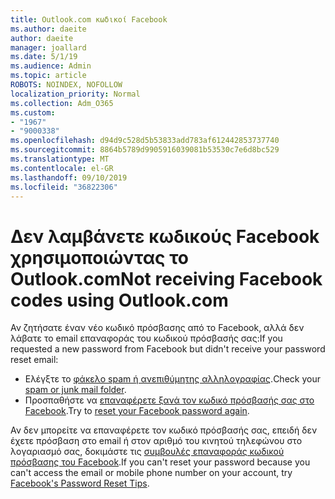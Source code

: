 ```yaml
---
title: Outlook.com κωδικοί Facebook
ms.author: daeite
author: daeite
manager: joallard
ms.date: 5/1/19
ms.audience: Admin
ms.topic: article
ROBOTS: NOINDEX, NOFOLLOW
localization_priority: Normal
ms.collection: Adm_O365
ms.custom:
- "1967"
- "9000338"
ms.openlocfilehash: d94d9c528d5b53833add783af612442853737740
ms.sourcegitcommit: 8864b5789d9905916039081b53530c7e6d8bc529
ms.translationtype: MT
ms.contentlocale: el-GR
ms.lasthandoff: 09/10/2019
ms.locfileid: "36822306"
---
```

# <a name="not-receiving-facebook-codes-using-outlookcom"></a><span data-ttu-id="bdecf-102">Δεν λαμβάνετε κωδικούς Facebook χρησιμοποιώντας το Outlook.com</span><span class="sxs-lookup"><span data-stu-id="bdecf-102">Not receiving Facebook codes using Outlook.com</span></span>

<span data-ttu-id="bdecf-103">Αν ζητήσατε έναν νέο κωδικό πρόσβασης από το Facebook, αλλά δεν λάβατε το email επαναφοράς του κωδικού πρόσβασής σας:</span><span class="sxs-lookup"><span data-stu-id="bdecf-103">If you requested a new password from Facebook but didn't receive your password reset email:</span></span>

- <span data-ttu-id="bdecf-104">Ελέγξτε το [φάκελο spam ή ανεπιθύμητης αλληλογραφίας](https://outlook.live.com/mail/junkemail).</span><span class="sxs-lookup"><span data-stu-id="bdecf-104">Check your [spam or junk mail folder](https://outlook.live.com/mail/junkemail).</span></span>
- <span data-ttu-id="bdecf-105">Προσπαθήστε να [επαναφέρετε ξανά τον κωδικό πρόσβασής σας στο Facebook](https://aka.ms/facebook-password-reset).</span><span class="sxs-lookup"><span data-stu-id="bdecf-105">Try to [reset your Facebook password again](https://aka.ms/facebook-password-reset).</span></span>

<span data-ttu-id="bdecf-106">Αν δεν μπορείτε να επαναφέρετε τον κωδικό πρόσβασής σας, επειδή δεν έχετε πρόσβαση στο email ή στον αριθμό του κινητού τηλεφώνου στο λογαριασμό σας, δοκιμάστε τις [συμβουλές επαναφοράς κωδικού πρόσβασης του Facebook](https://aka.ms/facebook-password-help).</span><span class="sxs-lookup"><span data-stu-id="bdecf-106">If you can't reset your password because you can't access the email or mobile phone number on your account, try [Facebook's Password Reset Tips](https://aka.ms/facebook-password-help).</span></span>